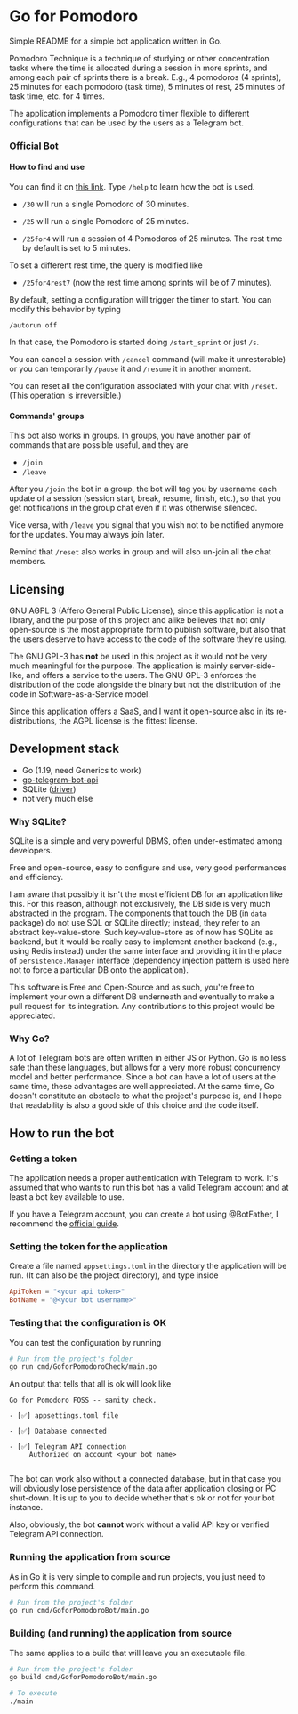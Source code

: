 # Go for Pomodoro

Simple README for a simple bot application written in Go.

Pomodoro Technique is a technique of studying or other concentration tasks
where the time is allocated during a session in more sprints, and among each
pair of sprints there is a break. E.g., 4 pomodoros (4 sprints), 25 minutes
for each pomodoro (task time), 5 minutes of rest, 25 minutes of task time, etc.
for 4 times.

The application implements a Pomodoro timer flexible to different
configurations that can be used by the users as a Telegram bot.

### Official Bot

#### How to find and use

You can find it on [this link](https://t.me/go4pom_bot). Type `/help` to learn how
the bot is used.

* `/30` will run a single Pomodoro of 30 minutes.

* `/25` will run a single Pomodoro of 25 minutes.

* `/25for4` will run a session of 4 Pomodoros of 25 minutes. The rest time by
default is set to 5 minutes.

To set a different rest time, the query is modified like

* `/25for4rest7` (now the rest time among sprints will be of 7 minutes).

By default, setting a configuration will trigger the timer to start. You can
modify this behavior by typing

`/autorun off`

In that case, the Pomodoro is started doing `/start_sprint` or just `/s`.

You can cancel a session with `/cancel` command (will make it unrestorable)
or you can temporarily `/pause` it and `/resume` it in another moment.

You can reset all the configuration associated with your chat with `/reset`.
(This operation is irreversible.)

#### Commands' groups

This bot also works in groups. In groups, you have another pair of commands
that are possible useful, and they are

* `/join`
* `/leave`

After you `/join` the bot in a group, the bot will tag you by username each
update of a session (session start, break, resume, finish, etc.), so that you
get notifications in the group chat even if it was otherwise silenced.

Vice versa, with `/leave` you signal that you wish not to be notified anymore
for the updates. You may always join later.

Remind that `/reset` also works in group and will also un-join all the chat
members.

## Licensing

GNU AGPL 3 (Affero General Public License), since this application is not a
library, and the purpose of this project and alike believes that not only
open-source is the most appropriate form to publish software, but also that
the users deserve to have access to the code of the software they're using.

The GNU GPL-3 has **not** be used in this project as it would not be very much
meaningful for the purpose. The application is mainly server-side-like, and
offers a service to the users. The GNU GPL-3 enforces the distribution of the
code alongside the binary but not the distribution of the code in
Software-as-a-Service model.

Since this application offers a SaaS, and I want it open-source also in its
re-distributions, the AGPL license is the fittest license.

## Development stack

- Go (1.19, need Generics to work)
- [go-telegram-bot-api](https://github.com/go-telegram-bot-api/telegram-bot-api)
- SQLite ([driver](https://modernc.org/sqlite))
- not very much else

### Why SQLite?

SQLite is a simple and very powerful DBMS, often under-estimated among
developers.

Free and open-source, easy to configure and use, very good performances and
efficiency.

I am aware that possibly it isn't the most efficient DB for an application
like this. For this reason, although not exclusively, the DB side is very much
abstracted in the program. The components that touch the DB (in `data` package)
do not use SQL or SQLite directly; instead, they refer to an abstract
key-value-store. Such key-value-store as of now has SQLite as backend, but
it would be really easy to implement another backend (e.g., using Redis
instead) under the same interface and providing it in the place of
`persistence.Manager` interface (dependency injection pattern is used here not
to force a particular DB onto the application).

This software is Free and Open-Source and as such, you're free to implement
your own a different DB underneath and eventually to make a pull request for
its integration. Any contributions to this project would be appreciated.

### Why Go?

A lot of Telegram bots are often written in either JS or Python. Go is no less
safe than these languages, but allows for a very more robust concurrency model
and better performance. Since a bot can have a lot of users at the same
time, these advantages are well appreciated. At the same time, Go doesn't
constitute an obstacle to what the project's purpose is, and I hope that
readability is also a good side of this choice and the code itself.

## How to run the bot

### Getting a token
The application needs a proper authentication with Telegram to work. It's
assumed that who wants to run this bot has a valid Telegram account and at
least a bot key available to use.

If you have a Telegram account, you can create a bot using @BotFather, I
recommend the [official guide](https://core.telegram.org/bots#6-botfather).

### Setting the token for the application

Create a file named `appsettings.toml` in the directory the application will
be run. (It can also be the project directory), and type inside

```toml
ApiToken = "<your api token>"
BotName = "@<your bot username>"
```

### Testing that the configuration is OK

You can test the configuration by running

```bash
# Run from the project's folder
go run cmd/GoforPomodoroCheck/main.go
```

An output that tells that all is ok will look like

```
Go for Pomodoro FOSS -- sanity check.

- [✅] appsettings.toml file

- [✅] Database connected

- [✅] Telegram API connection
     Authorized on account <your bot name>


```

The bot can work also without a connected database, but in that case you will
obviously lose persistence of the data after application closing or PC
shut-down. It is up to you to decide whether that's ok or not for your bot
instance.

Also, obviously, the bot **cannot** work without a valid API key or verified
Telegram API connection.

### Running the application from source

As in Go it is very simple to compile and run projects, you just need to
perform this command.

```bash
# Run from the project's folder
go run cmd/GoforPomodoroBot/main.go
```

### Building (and running) the application from source

The same applies to a build that will leave you an executable file. 

```bash
# Run from the project's folder
go build cmd/GoforPomodoroBot/main.go

# To execute
./main
```